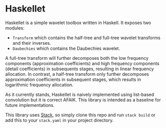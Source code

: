# Haskellet

Haskellet is a simple wavelet toolbox written in Haskell.  It exposes two modules:

- `Transform` which contains the half-tree and full-tree wavelet transforms and their inverses.
- `Daubechies` which contains the Daubechies wavelet.

A full-tree transform will further decomposes both the low frequency components (approximation coefficients) and high frequency components (detail coefficients) in subsequents stages, resulting in linear frequency allocation.  In contrast, a half-tree transform only further decomposes approximation coefficients in subsequent stages, which results in logarithmic frequency allocation.

As it currently stands, Haskellet is naively implemented using list-based convolution but it is correct AFAIK.  This library is intended as a baseline for future implementations. 

This library uses [Stack], so simply clone this repo and run `stack build` or add this to your `stack.yaml` in your project directory.


[Stack]: https://github.com/commercialhaskell/stack
